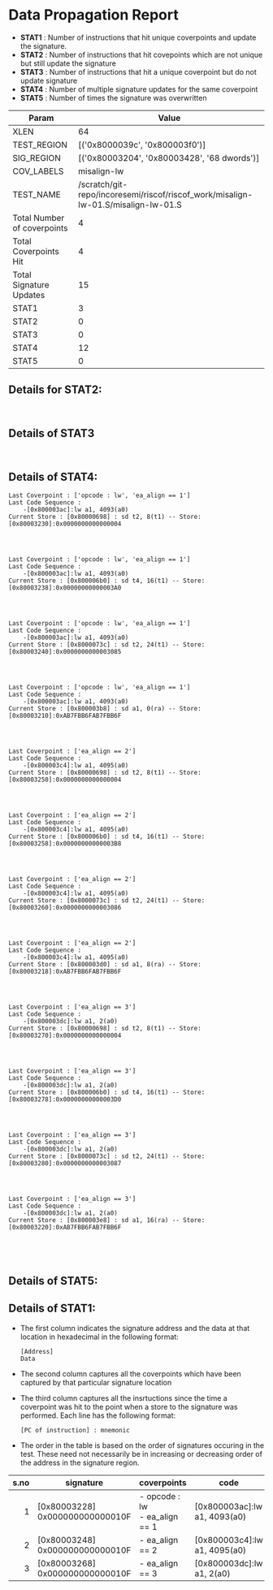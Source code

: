 
# Data Propagation Report

- **STAT1** : Number of instructions that hit unique coverpoints and update the signature.
- **STAT2** : Number of instructions that hit covepoints which are not unique but still update the signature
- **STAT3** : Number of instructions that hit a unique coverpoint but do not update signature
- **STAT4** : Number of multiple signature updates for the same coverpoint
- **STAT5** : Number of times the signature was overwritten

| Param                     | Value    |
|---------------------------|----------|
| XLEN                      | 64      |
| TEST_REGION               | [('0x8000039c', '0x800003f0')]      |
| SIG_REGION                | [('0x80003204', '0x80003428', '68 dwords')]      |
| COV_LABELS                | misalign-lw      |
| TEST_NAME                 | /scratch/git-repo/incoresemi/riscof/riscof_work/misalign-lw-01.S/misalign-lw-01.S    |
| Total Number of coverpoints| 4     |
| Total Coverpoints Hit     | 4      |
| Total Signature Updates   | 15      |
| STAT1                     | 3      |
| STAT2                     | 0      |
| STAT3                     | 0     |
| STAT4                     | 12     |
| STAT5                     | 0     |

## Details for STAT2:

```


```

## Details of STAT3

```


```

## Details of STAT4:

```
Last Coverpoint : ['opcode : lw', 'ea_align == 1']
Last Code Sequence : 
	-[0x800003ac]:lw a1, 4093(a0)
Current Store : [0x80000698] : sd t2, 8(t1) -- Store: [0x80003230]:0x0000000000000004




Last Coverpoint : ['opcode : lw', 'ea_align == 1']
Last Code Sequence : 
	-[0x800003ac]:lw a1, 4093(a0)
Current Store : [0x800006b0] : sd t4, 16(t1) -- Store: [0x80003238]:0x00000000000003A0




Last Coverpoint : ['opcode : lw', 'ea_align == 1']
Last Code Sequence : 
	-[0x800003ac]:lw a1, 4093(a0)
Current Store : [0x8000073c] : sd t2, 24(t1) -- Store: [0x80003240]:0x0000000000003085




Last Coverpoint : ['opcode : lw', 'ea_align == 1']
Last Code Sequence : 
	-[0x800003ac]:lw a1, 4093(a0)
Current Store : [0x800003b8] : sd a1, 0(ra) -- Store: [0x80003210]:0xAB7FBB6FAB7FBB6F




Last Coverpoint : ['ea_align == 2']
Last Code Sequence : 
	-[0x800003c4]:lw a1, 4095(a0)
Current Store : [0x80000698] : sd t2, 8(t1) -- Store: [0x80003250]:0x0000000000000004




Last Coverpoint : ['ea_align == 2']
Last Code Sequence : 
	-[0x800003c4]:lw a1, 4095(a0)
Current Store : [0x800006b0] : sd t4, 16(t1) -- Store: [0x80003258]:0x00000000000003B8




Last Coverpoint : ['ea_align == 2']
Last Code Sequence : 
	-[0x800003c4]:lw a1, 4095(a0)
Current Store : [0x8000073c] : sd t2, 24(t1) -- Store: [0x80003260]:0x0000000000003086




Last Coverpoint : ['ea_align == 2']
Last Code Sequence : 
	-[0x800003c4]:lw a1, 4095(a0)
Current Store : [0x800003d0] : sd a1, 8(ra) -- Store: [0x80003218]:0xAB7FBB6FAB7FBB6F




Last Coverpoint : ['ea_align == 3']
Last Code Sequence : 
	-[0x800003dc]:lw a1, 2(a0)
Current Store : [0x80000698] : sd t2, 8(t1) -- Store: [0x80003270]:0x0000000000000004




Last Coverpoint : ['ea_align == 3']
Last Code Sequence : 
	-[0x800003dc]:lw a1, 2(a0)
Current Store : [0x800006b0] : sd t4, 16(t1) -- Store: [0x80003278]:0x00000000000003D0




Last Coverpoint : ['ea_align == 3']
Last Code Sequence : 
	-[0x800003dc]:lw a1, 2(a0)
Current Store : [0x8000073c] : sd t2, 24(t1) -- Store: [0x80003280]:0x0000000000003087




Last Coverpoint : ['ea_align == 3']
Last Code Sequence : 
	-[0x800003dc]:lw a1, 2(a0)
Current Store : [0x800003e8] : sd a1, 16(ra) -- Store: [0x80003220]:0xAB7FBB6FAB7FBB6F





```

## Details of STAT5:



## Details of STAT1:

- The first column indicates the signature address and the data at that location in hexadecimal in the following format: 
  ```
  [Address]
  Data
  ```

- The second column captures all the coverpoints which have been captured by that particular signature location

- The third column captures all the insrtuctions since the time a coverpoint was
  hit to the point when a store to the signature was performed. Each line has
  the following format:
  ```
  [PC of instruction] : mnemonic
  ```
- The order in the table is based on the order of signatures occuring in the
  test. These need not necessarily be in increasing or decreasing order of the
  address in the signature region.

|s.no|            signature             |             coverpoints              |              code               |
|---:|----------------------------------|--------------------------------------|---------------------------------|
|   1|[0x80003228]<br>0x000000000000010F|- opcode : lw<br> - ea_align == 1<br> |[0x800003ac]:lw a1, 4093(a0)<br> |
|   2|[0x80003248]<br>0x000000000000010F|- ea_align == 2<br>                   |[0x800003c4]:lw a1, 4095(a0)<br> |
|   3|[0x80003268]<br>0x000000000000010F|- ea_align == 3<br>                   |[0x800003dc]:lw a1, 2(a0)<br>    |
